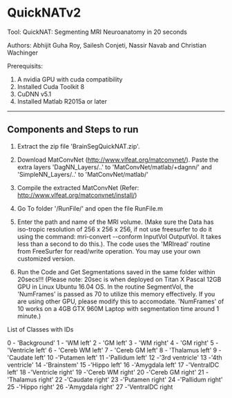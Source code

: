 # QuickNATv2

Tool: QuickNAT: Segmenting MRI Neuroanatomy in 20 seconds

Authors: Abhijit Guha Roy, Sailesh Conjeti, Nassir Navab and Christian Wachinger

Prerequisits:

1. A nvidia GPU with cuda compatibility
2. Installed Cuda Toolkit 8
3. CuDNN v5.1
4. Installed Matlab R2015a or later

------------------------------------
Components and Steps to run
------------------------------------

1. Extract the zip file 'BrainSegQuickNAT.zip'.

2. Download MatConvNet (http://www.vlfeat.org/matconvnet/). Paste the extra layers 'DagNN_Layers/..' to 'MatConvNet/matlab/+dagnn/' and 'SimpleNN_Layers/..' to 'MatConvNet/matlab/'

3. Compile the extracted MatConvNet (Refer: http://www.vlfeat.org/matconvnet/install/)

5. Go To folder '/RunFile/' and open the file RunFile.m

6. Enter the path and name of the MRI volume. (Make sure the Data has iso-tropic resolution of 256 x 256 x 256, if not use freesurfer to do it using the command: mri-convert --conform InputVol OutputVol. It takes less than a second to do this.). The code uses the 'MRIread' routine from FreeSurfer for read/write operation. You may use your own customized version. 

7. Run the Code and Get Segmentations saved in the same folder within 20secs!!! (Please note: 20sec is when deployed on Titan X Pascal 12GB GPU in Linux Ubuntu 16.04 OS. In the routine SegmentVol, the 'NumFrames' is passed as 70 to utilize this memory effectively. If you are using other GPU, please modify this to accomodate. 'NumFrames' of 10 works on a 4GB GTX 960M Laptop with segmentation time around 1 minute.)

List of Classes with IDs

0 - 'Background'
1 - 'WM left'
2 - 'GM left'
3 - 'WM right'
4 - 'GM right' 
5 - 'Ventricle left'
6 - 'Cereb WM left'
7 - 'Cereb GM left'
8 - 'Thalamus left'
9 - 'Caudate left'
10 -'Putamen left'
11 -'Pallidum left'
12 -'3rd ventricle'
13 -'4th ventricle'
14 -'Brainstem'
15 -'Hippo left'
16 -'Amygdala left'
17 -'VentralDC left'
18 -'Ventricle right'
19 -'Cereb WM right'
20 -'Cereb GM right'
21 -'Thalamus right'
22 -'Caudate right'
23 -'Putamen right'
24 -'Pallidum right'
25 -'Hippo right'
26 -'Amygdala right'
27 -'VentralDC right
